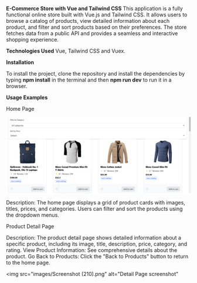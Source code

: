 **E-Commerce Store with Vue and Tailwind CSS**
This application is a fully functional online store built with Vue.js and Tailwind CSS. It allows users to browse a catalog of products, view detailed information about each product, and filter and sort products based on their preferences. The store fetches data from a public API and provides a seamless and interactive shopping experience.

**Technologies Used**
Vue, Tailwind CSS and Vuex.

**Installation**

To install the project, clone the repository and install the dependencies by typing **npm install** in the terminal and then **npm run dev** to run it in a browser.

**Usage Examples**

Home Page

<img src="images/Screenshot (209).png" alt="Home page screenshot">

Description: The home page displays a grid of product cards with images, titles, prices, and categories. Users can filter and sort the products using the dropdown menus.


Product Detail Page

Description: The product detail page shows detailed information about a specific product, including its image, title, description, price, category, and rating.
View Product Information: See comprehensive details about the product.
Go Back to Products: Click the "Back to Products" button to return to the home page.

<img src="images/Screenshot (210).png" alt="Detail Page screenshot"




